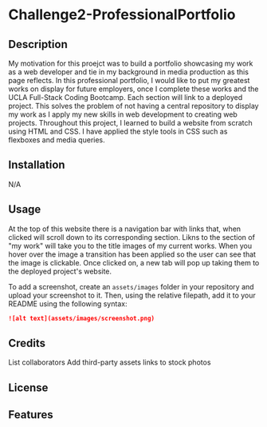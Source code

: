 # Challenge2-ProfessionalPortfolio

## Description

My motivation for this proejct was to build a portfolio showcasing my work as a web developer and tie in my background in media production as this page reflects.  In this professional portfolio, I would like to put my greatest works on display for future employers, once I complete these works and the UCLA Full-Stack Coding Bootcamp.  Each section will link to a deployed project.  This solves the problem of not having a central repository to display my work as I apply my new skills in web development to creating web projects.  Throughout this project, I learned to build a website from scratch using HTML and CSS.  I have applied the style tools in CSS such as flexboxes and media queries.  


## Installation
N/A


## Usage

At the top of this website there is a navigation bar with links that, when clicked will scroll down to its corresponding section.  Likns to the section of "my work" will take you to the title images of my current works. When you hover over the image a transition has been applied so the user can see that the image is clickable.  Once clicked on, a new tab will pop up taking them to the deployed project's website.  


To add a screenshot, create an `assets/images` folder in your repository and upload your screenshot to it. Then, using the relative filepath, add it to your README using the following syntax:


   ```md
   ![alt text](assets/images/screenshot.png)
   ```

## Credits

List collaborators
Add third-party assets
links to stock photos

## License


## Features
